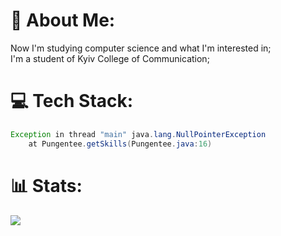 # 💫 About Me:
Now I'm studying computer science and what I'm interested in; <br>
I'm a student of Kyiv College of Communication;


# 💻 Tech Stack:
```java
Exception in thread "main" java.lang.NullPointerException
    at Pungentee.getSkills(Pungentee.java:16)
```


# 📊 Stats:
![](https://github-readme-stats.vercel.app/api/top-langs/?username=pungentee&theme=dark&hide_border=true&include_all_commits=false&count_private=false&layout=compact)

